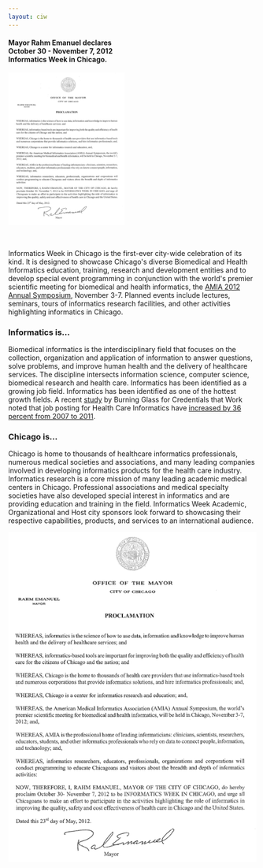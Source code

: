 ```yaml
---
layout: ciw
---
```


<h4 class='declared'>
Mayor Rahm Emanuel declares
<br/>
October 30 - November 7, 2012
<br/>
<b>Informatics Week in Chicago.</b>
</h4>
<p class='proclamation'><img alt="PROCLAMATION" rel="#proclamation" src="./images/proclamation-sm.png"/></p>
<br class='clearleft'/>

Informatics Week in Chicago is the first-ever city-wide celebration of its kind.  It is designed to showcase Chicago's diverse Biomedical and Health Informatics education, training, research and development entities and to develop special event programming in conjunction with the world's premier scientific meeting for biomedical and health informatics, the [AMIA 2012 Annual Symposium](http://www.amia.org/amia2012), November 3-7.  Planned events include lectures, seminars, tours of informatics research facilities, and other activities highlighting informatics in Chicago.

### Informatics is&#8230;

Biomedical informatics is the interdisciplinary field that focuses on the collection, organization and application of information to answer questions, solve problems, and improve human health and the delivery of healthcare services.   The discipline intersects information science, computer science, biomedical research and health care. Informatics has been identified as a growing job field. Informatics has been identified as one of the hottest growth fields. A recent [study](http://www.jff.org/publications/education/growing-jobs-sector-health-informatics/1432) by Burning Glass for Credentials that Work noted that job posting for Health Care Informatics have [increased by 36 percent from 2007 to 2011](http://www.cmio.net/index.php?option=com_articles&view=article&id=34222).

### Chicago is&#8230;

Chicago is home to thousands of healthcare informatics professionals, numerous medical societies and associations, and many leading companies involved in developing informatics products for the health care industry.   Informatics research is a core mission of many leading academic medical centers in Chicago.  Professional associations and medical specialty societies have also developed special interest in informatics and are providing education and training in the field.   Informatics Week Academic, Organizational and Host city sponsors look forward to showcasing their respective capabilities, products, and services to an international audience.

<div id='proclamation'>
  <div class='close'></div>
  <img alt="PROCLAMATION
    WHEREAS, informatics is the science of how to use data, information and knowledge to improve human health and the delivery of healthcare services; and
    WHEREAS, informatics-based tools are important for improving both the quality and efficiency of health care for the citizens of Chicago and the nation; and
    WHEREAS,Chicago is the home to thousands of health care providers that use informatics-based tools and numerous corporations that provide informatics solutions, and hire informatics professionals; and,
    WHEREAS, Chicago is a center for informatics research and education; and
    WHEREAS, the American Medical Informatics Association (AMIA) Annual Symposium, the world's premier scientific meeting for biomedical and health informatics, will be held in Chicago, November 3-7, 2012; and,
    WHEREAS, AMIA is the processional home of leading informaticians: clinicians, scientists, researchers, educators, students, and other informatics professionals who rely on data to connect people, information, and technology; and,
    WHEREAS, informatics researchers, educators, professionals, organizations, and corporations will conduct programming to educate Chicagoans and visitors about the breadth and depth of informatics activities:
    NOW, THEREFORE, I RAHM EMANUEL, MAYOR OF THE CITY OF CHICAGO, do hereby proclaim October 30- November 7, 2012 to be INFORMATICS WEEK IN CHICAGO, and urge all Chicagoans to make an effort to participate in the activities highlighting the role of informatics in improving the quality, safety and cost effectiveness of health care in Chicago and the United States.
    Dated this 23rd day of May, 2012.
    Rahm Emanuel
    Mayor" src="./images/proclamation.png"/>
</div>
